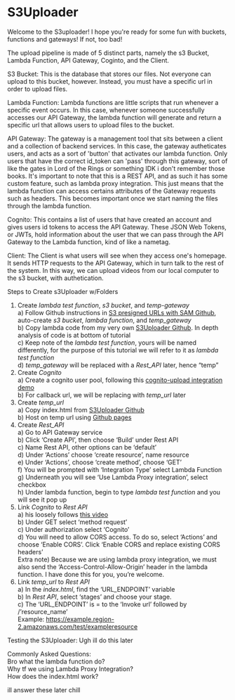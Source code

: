 # S3Uploader
Welcome to the S3uploader! I hope you're ready for some fun with buckets, functions and gateways! If not, too bad! 

The upload pipeline is made of 5 distinct parts, namely the s3 Bucket, Lambda Function, API Gateway, Coginto, and the Client.

S3 Bucket: This is the database that stores our files. Not everyone can upload to this bucket, however. Instead, you must have a specific url in order to upload files.

Lambda Function: Lambda functions are little scripts that run whenever a specific event occurs. In this case, whenever someone successfully accesses our API Gateway, the lambda function will generate and return a specific url that allows users to upload files to the bucket. 

API Gateway: The gateway is a management tool that sits between a client and a collection of backend services. In this case, the gateway autheticates users, and acts as a sort of 'button' that activates our lambda function. Only users that have the correct id_token can 'pass' through this gateway, sort of like the gates in Lord of the Rings or something IDK i don't remember those books. It's important to note that this is a REST API, and as such it has some custom feature, such as lambda proxy integration. This just means that the lambda function can access certains attributes of the Gateway requests such as headers. This becomes important once we start naming the files through the lambda function. 

Cognito: This contains a list of users that have created an account and gives users id tokens to access the API Gateway. These JSON Web Tokens, or JWTs, hold information about the user that we can pass through the API Gateway to the Lambda function, kind of like a nametag.

Client: The Client is what users will see when they access one's homepage. It sends HTTP requests to the API Gateway, which in turn talk to the rest of the system. In this way, we can upload videos from our local computer to the s3 bucket, with authetication. 

Steps to Create s3Uploader w/Folders  
1) Create *lambda test function*, *s3 bucket*, and *temp-gateway*  
        a) Follow Github instructions in [S3 presigned URLs with SAM Github](https://github.com/aws-samples/amazon-s3-presigned-urls-aws-sam), auto-create *s3 bucket*, *lambda function*, and *temp_gateway*  
        b) Copy lambda code from my very own [S3Uploader Github](https://github.com/SamuelTWu/s3uploader). In depth analysis of code is at bottom of tutorial  
        c) Keep note of the *lambda test function*, yours will be named differently, for the purpose of this tutorial we will refer to it as *lambda test function*    
        d) *temp_gateway* will be replaced with a *Rest_API* later, hence “temp”  
2) Create *Cognito*  
        a) Create a cognito user pool, following this [cognito-upload integration demo](https://www.youtube.com/watch?v=o7OHogUcRmI)  
        b) For callback url, we will be replacing with *temp_url* later  
3) Create *temp_url*  
        a) Copy index.html from [S3Uploader Github](https://github.com/SamuelTWu/s3uploader)  
        b) Host on temp url using [Github pages](https://www.youtube.com/watch?v=8hrJ4oN1u_8)  
4) Create *Rest_API*  
        a) Go to API Gateway service  
        b) Click ‘Create API’, then choose ‘Build’ under Rest API  
        c) Name Rest API, other options can be ‘default’  
        d) Under ‘Actions’ choose ‘create resource’, name resource  
        e) Under ‘Actions’, choose ‘create method’, choose ‘GET’  
        f) You will be prompted with ‘Integration Type’ select Lambda Function  
        g) Underneath you will see ‘Use Lambda Proxy integration’, select checkbox  
        h) Under lambda function, begin to type *lambda test function* and you will see it pop up  
5) Link *Cognito* to *Rest API*  
          a) his loosely follows [this video](https://www.youtube.com/watch?v=oFSU6rhFETk)  
          b) Under GET select ‘method request’  
          c) Under authorization select ‘Cognito’  
          d) You will need to allow CORS access. To do so, select ‘Actions’ and choose ‘Enable CORS’. Click ‘Enable CORS and replace existing CORS headers’  
          Extra note) Because we are using lambda proxy integration, we must also send the ‘Access-Control-Allow-Origin’ header in the lambda function. I have done this for you, you’re welcome.  
6) Link *temp_url* to *Rest API*  
        a) In the *index.html*, find the ‘URL_ENDPOINT’ variable  
        b) In *Rest API*, select ‘stages’ and choose your stage.   
        c) The ‘URL_ENDPOINT’ is = to the ‘Invoke url’ followed by /’resource_name’  
           Example: https://example.region-2.amazonaws.com/test/exampleresource  

Testing the S3Uploader:
Ugh ill do this later

Commonly Asked Questions:  
Bro what the lambda function do?  
Why tf we using Lambda Proxy Integration?  
How does the index.html work?  

ill answer these later chill  

